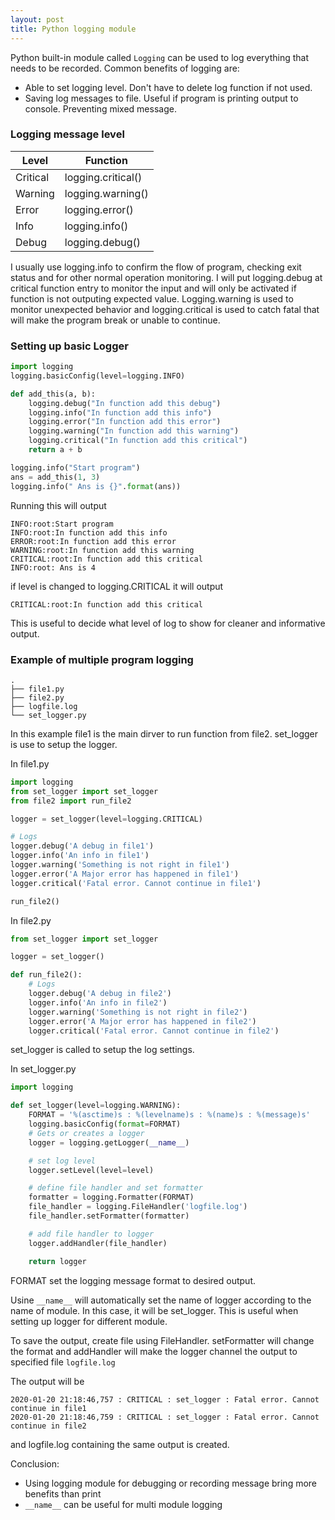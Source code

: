 ```yaml
---
layout: post
title: Python logging module
---
```


Python built-in module called ```Logging``` can be used to log everything that needs to be recorded. Common benefits of logging are:
- Able to set logging level. Don't have to delete log function if not used. 
- Saving log messages to file. Useful if program is printing output to console. Preventing mixed message.

### Logging message level

| Level    | Function           |
|----------|--------------------|
| Critical | logging.critical() |
| Warning  | logging.warning()  |
| Error    | logging.error()    |
| Info     | logging.info()     |
| Debug    | logging.debug()    |

I usually use logging.info to confirm the flow of program, checking exit status and for other normal operation monitoring. I will put logging.debug at critical function entry to monitor the input and will only be activated if function is not outputing expected value. Logging.warning is used to monitor unexpected behavior and logging.critical is used to catch fatal that will make the program break or unable to continue.

### Setting up basic Logger

```python
import logging
logging.basicConfig(level=logging.INFO)

def add_this(a, b):
    logging.debug("In function add this debug")
    logging.info("In function add this info")
    logging.error("In function add this error")
    logging.warning("In function add this warning")
    logging.critical("In function add this critical")
    return a + b

logging.info("Start program")
ans = add_this(1, 3)
logging.info(" Ans is {}".format(ans))
```
Running this will output

```
INFO:root:Start program
INFO:root:In function add this info
ERROR:root:In function add this error
WARNING:root:In function add this warning
CRITICAL:root:In function add this critical
INFO:root: Ans is 4
```
if level is changed to logging.CRITICAL it will output

```
CRITICAL:root:In function add this critical
```

This is useful to decide what level of log to show for cleaner and informative output.

### Example of multiple program logging
```
.
├── file1.py
├── file2.py
├── logfile.log
└── set_logger.py
```
In this example file1 is the main dirver to run function from file2. set_logger is use to setup the logger.

In file1.py
```python
import logging
from set_logger import set_logger
from file2 import run_file2

logger = set_logger(level=logging.CRITICAL)

# Logs
logger.debug('A debug in file1')
logger.info('An info in file1')
logger.warning('Something is not right in file1')
logger.error('A Major error has happened in file1')
logger.critical('Fatal error. Cannot continue in file1')

run_file2()
```

In file2.py
```python
from set_logger import set_logger

logger = set_logger()

def run_file2():
    # Logs
    logger.debug('A debug in file2')
    logger.info('An info in file2')
    logger.warning('Something is not right in file2')
    logger.error('A Major error has happened in file2')
    logger.critical('Fatal error. Cannot continue in file2')
```
set_logger is called to setup the log settings. 

In set_logger.py
```python
import logging

def set_logger(level=logging.WARNING):
    FORMAT = '%(asctime)s : %(levelname)s : %(name)s : %(message)s'
    logging.basicConfig(format=FORMAT)
    # Gets or creates a logger
    logger = logging.getLogger(__name__)

    # set log level
    logger.setLevel(level=level)

    # define file handler and set formatter
    formatter = logging.Formatter(FORMAT)
    file_handler = logging.FileHandler('logfile.log')
    file_handler.setFormatter(formatter)

    # add file handler to logger
    logger.addHandler(file_handler)

    return logger
```
FORMAT set the logging message format to desired output.

Usine ```__name__``` will automatically set the name of logger according to the name of module. In this case, it will be set_logger. This is useful when setting up logger for different module.

To save the output, create file using FileHandler. setFormatter will change the format and addHandler will make the logger channel the output to specified file ```logfile.log```

The output will be 
```
2020-01-20 21:18:46,757 : CRITICAL : set_logger : Fatal error. Cannot continue in file1
2020-01-20 21:18:46,759 : CRITICAL : set_logger : Fatal error. Cannot continue in file2
```
and logfile.log containing the same output is created.

Conclusion:
- Using logging module for debugging or recording message bring more benefits than print
- ```__name__``` can be useful for multi module logging
